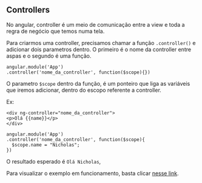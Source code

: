 ## Controllers

No angular, controller é um meio de comunicação entre a view e toda a regra de negócio que temos numa tela.

Para criarmos uma controller, precisamos chamar a função `.controller()` e adicionar dois parametros dentro. O primeiro é o nome da controller entre aspas e o segundo é uma função.

```
angular.module('App')
.controller('nome_da_controller', function($scope){})
```
O parametro `$scope` dentro da função, é um ponteiro que liga as variáveis que iremos adicionar, dentro do escopo referente a controller.

Ex:

```
<div ng-controller="nome_da_controller">
<p>Olá {{name}}</p>
</div>
```
```
angular.module('App')
.controller('nome_da_controller', function($scope){
  $scope.name = "Nicholas";
})
```
O resultado esperado é `Olá Nicholas`, 

Para visualizar o exemplo em funcionamento, basta clicar [nesse link](http://jsbin.com/jededitiqi/edit?html,js).





